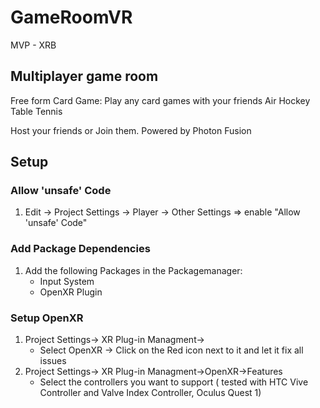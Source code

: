 # GameRoomVR
MVP - XRB

## Multiplayer game room
Free form Card Game: Play any card games with your friends
Air Hockey
Table Tennis


Host your friends or Join them. Powered by Photon Fusion

## Setup

### Allow 'unsafe' Code
1. Edit -> Project Settings -> Player -> Other Settings
	=> enable "Allow 'unsafe' Code"

### Add Package Dependencies
1. Add the following Packages in the Packagemanager:
	* Input System
	* OpenXR Plugin

### Setup OpenXR
1. Project Settings-> XR Plug-in Managment->
	* Select OpenXR
	-> Click on the Red icon next to it and let it fix all issues
2. Project Settings-> XR Plug-in Managment->OpenXR->Features
	* Select the controllers you want to support ( tested with HTC Vive Controller and Valve Index Controller, Oculus Quest 1)
	

